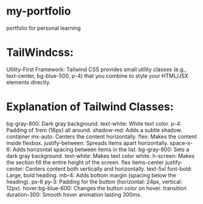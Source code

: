 # my-portfolio
portfolio for personal learning

# TailWindcss:
Utility-First Framework: Tailwind CSS provides small utility classes (e.g., text-center, bg-blue-500, p-4) that you combine to style your HTML/JSX elements directly.

# Explanation of Tailwind Classes:
bg-gray-800: Dark gray background.
text-white: White text color.
p-4: Padding of 1rem (16px) all around.
shadow-md: Adds a subtle shadow.
container mx-auto: Centers the content horizontally.
flex: Makes the content inside flexbox.
justify-between: Spreads items apart horizontally.
space-x-6: Adds horizontal spacing between items in the list.
bg-gray-900: Sets a dark gray background.
text-white: Makes text color white.
h-screen: Makes the section fill the entire height of the screen.
flex items-center justify-center: Centers content both vertically and horizontally.
text-5xl font-bold: Large, bold heading.
mb-4: Adds bottom margin (spacing below the heading).
px-6 py-3: Padding for the button (horizontal: 24px, vertical: 12px).
hover:bg-blue-600: Changes the button color on hover.
transition duration-300: Smooth hover animation lasting 300ms.